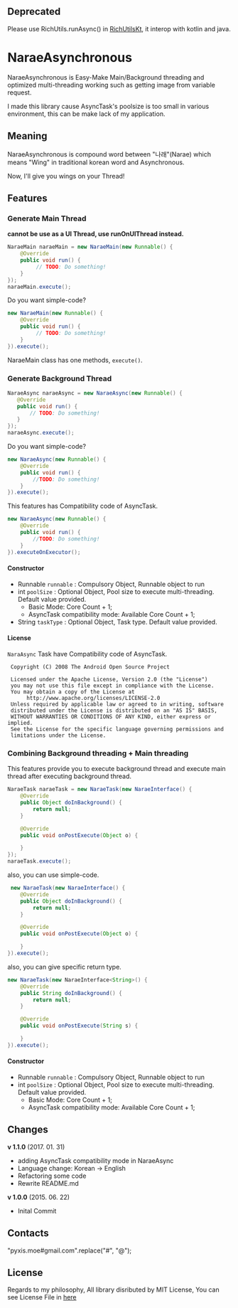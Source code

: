 ## Deprecated
Please use RichUtils.runAsync() in [RichUtilsKt](https://github.com/WindSekirun/RichUtilsKt), it interop with kotlin and java.


# NaraeAsynchronous
NaraeAsynchronous is Easy-Make Main/Background threading and optimized multi-threading working such as getting image from variable request.

I made this library cause AsyncTask's poolsize is too small in various environment, this can be make lack of my application.

## Meaning
NaraeAsynchronous is compound word between "나래"(Narae) which means "Wing" in traditional korean word and Asynchronous.

Now, I'll give you wings on your Thread!

## Features

### Generate Main Thread 

**cannot be use as a UI Thread, use runOnUIThread instead.**

````Java
NaraeMain naraeMain = new NaraeMain(new Runnable() {
    @Override
    public void run() {
         // TODO: Do something!
    }
});
naraeMain.execute();
````

Do you want simple-code?

````Java
new NaraeMain(new Runnable() {
    @Override
    public void run() {
         // TODO: Do something!
    }
}).execute();
````

NaraeMain class has one methods, ````execute()````.

### Generate Background Thread

````Java
NaraeAsync naraeAsync = new NaraeAsync(new Runnable() {
   @Override
   public void run() {
       // TODO: Do something!
   } 
});
naraeAsync.execute();
````

Do you want simple-code?

````Java
new NaraeAsync(new Runnable() {
    @Override
    public void run() {
        //TODO: Do something!
    }
}).execute();
````

This features has Compatibility code of AsyncTask.

````Java
new NaraeAsync(new Runnable() {
    @Override
    public void run() {
        //TODO: Do something!
    }
}).executeOnExecutor();
````

#### Constructor
* Runnable ````runnable```` : Compulsory Object, Runnable object to run
* int ````poolSize```` : Optional Object, Pool size to execute multi-threading. Default value provided.
  * Basic Mode: Core Count + 1;
  * AsyncTask compatibility mode: Available Core Count + 1;
* String ````taskType```` : Optional Object, Task type. Default value provided.

#### License
````NaraAsync```` Task have Compatibility code of AsyncTask.

````
 Copyright (C) 2008 The Android Open Source Project

 Licensed under the Apache License, Version 2.0 (the "License")
 you may not use this file except in compliance with the License.
 You may obtain a copy of the License at
      http://www.apache.org/licenses/LICENSE-2.0
 Unless required by applicable law or agreed to in writing, software
 distributed under the License is distributed on an "AS IS" BASIS,
 WITHOUT WARRANTIES OR CONDITIONS OF ANY KIND, either express or implied.
 See the License for the specific language governing permissions and
 limitations under the License.
````

### Combining Background threading + Main threading
This features provide you to execute background thread and execute main thread after executing background thread.

````Java
NaraeTask naraeTask = new NaraeTask(new NaraeInterface() {
    @Override
    public Object doInBackground() {
        return null;
    }

    @Override
    public void onPostExecute(Object o) {

    }
});
naraeTask.execute();
````

also, you can use simple-code.

````Java
 new NaraeTask(new NaraeInterface() {
    @Override
    public Object doInBackground() {
        return null;
    }

    @Override
    public void onPostExecute(Object o) {

    }
}).execute();
````

also, you can give specific return type.

````Java
new NaraeTask(new NaraeInterface<String>() {
    @Override
    public String doInBackground() {
        return null;
    }

    @Override
    public void onPostExecute(String s) {

    }
}).execute();
````

#### Constructor
* Runnable ````runnable```` : Compulsory Object, Runnable object to run
* int ````poolSize```` : Optional Object, Pool size to execute multi-threading. Default value provided.
  * Basic Mode: Core Count + 1;
  * AsyncTask compatibility mode: Available Core Count + 1;

## Changes
**v 1.1.0** (2017. 01. 31)
* adding AsyncTask compatibility mode in NaraeAsync
* Language change: Korean -> English
* Refactoring some code
* Rewrite README.md

**v 1.0.0** (2015. 06. 22)
* Inital Commit

## Contacts
"pyxis.moe#gmail.com".replace("#", "@");

## License
Regards to my philosophy, All library disributed by MIT License, You can see License File in [here](https://github.com/PyxisDev/pyxisdev.github.io/blob/master/LICENSE)
